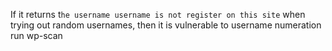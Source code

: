 If it returns t`he username username is not register on this site` when trying out random usernames, then it is vulnerable to username numeration 
 run wp-scan 

